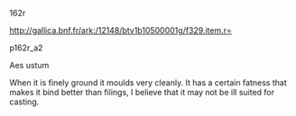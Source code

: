 162r 

http://gallica.bnf.fr/ark:/12148/btv1b10500001g/f329.item.r=

p162r_a2

Aes ustum 



When it is finely ground it moulds very cleanly. It has a certain fatness that makes it bind better than filings, I believe that it may not be ill suited for casting.

 

